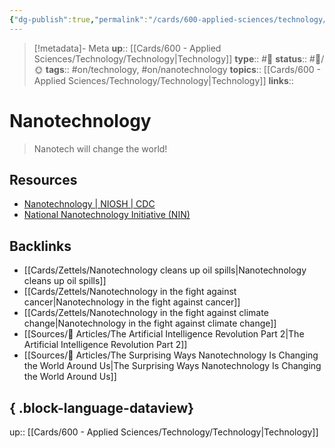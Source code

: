 ```yaml
---
{"dg-publish":true,"permalink":"/cards/600-applied-sciences/technology/nanotechnology/","title":"Nanotechnology"}
---
```


> [!metadata]- Meta
> **up**:: [[Cards/600 - Applied Sciences/Technology/Technology\|Technology]]
> **type**:: #📝 
> **status**:: #📝/🌞
> **tags**::  #on/technology, #on/nanotechnology
> **topics**:: [[Cards/600 - Applied Sciences/Technology/Technology\|Technology]]
> **links**::

# Nanotechnology

> Nanotech will change the world!

## Resources
- [Nanotechnology | NIOSH | CDC](https://www.cdc.gov/niosh/topics/nanotech/default.html)
- [National Nanotechnology Initiative (NIN)](https://www.nano.gov/)

## Backlinks
- [[Cards/Zettels/Nanotechnology cleans up oil spills\|Nanotechnology cleans up oil spills]]
- [[Cards/Zettels/Nanotechnology in the fight against cancer\|Nanotechnology in the fight against cancer]]
- [[Cards/Zettels/Nanotechnology in the fight against climate change\|Nanotechnology in the fight against climate change]]
- [[Sources/📰 Articles/The Artificial Intelligence Revolution Part 2\|The Artificial Intelligence Revolution Part 2]]
- [[Sources/📰 Articles/The Surprising Ways Nanotechnology Is Changing the World Around Us\|The Surprising Ways Nanotechnology Is Changing the World Around Us]]

{ .block-language-dataview}
---
up:: [[Cards/600 - Applied Sciences/Technology/Technology\|Technology]]



